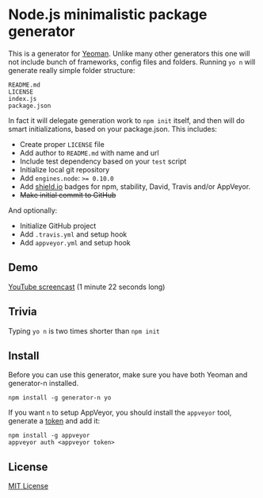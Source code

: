 # Node.js minimalistic package generator

This is a generator for [Yeoman](http://yeoman.io). Unlike many other generators
this one will not include bunch of frameworks, config files and folders. Running
`yo n` will generate really simple folder structure:

```
README.md
LICENSE
index.js
package.json
```

In fact it will delegate generation work to `npm init` itself, and then will do
smart initializations, based on your package.json. This includes:

* Create proper `LICENSE` file
* Add author to `README.md` with name and url
* Include test dependency based on your `test` script
* Initialize local git repository
* Add `engines.node`: `>= 0.10.0`
* Add [shield.io](https://shield.io) badges for npm, stability, David, Travis and/or AppVeyor.
* <strike>Make initial commit to GitHub</strike>

And optionally:

* Initialize GitHub project
* Add `.travis.yml` and setup hook
* Add `appveyor.yml` and setup hook

## Demo
[YouTube screencast](http://www.youtube.com/watch?v=VKsmKs9DzsE) (1 minute 22 seconds long)

## Trivia
Typing `yo n` is two times shorter than `npm init`

## Install

Before you can use this generator, make sure you have both Yeoman and generator-n installed.

```
npm install -g generator-n yo
```

If you want `n` to setup AppVeyor, you should install the `appveyor` tool, generate a
[token](https://ci.appveyor.com/api-token) and add it:

```
npm install -g appveyor
appveyor auth <appveyor token>
```

## License

[MIT License](http://en.wikipedia.org/wiki/MIT_License)
